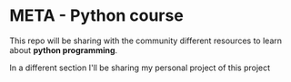 # META - Python course

This repo will be sharing with the community different resources to learn about **python programming**.

In a different section I'll be sharing my personal project of this project

